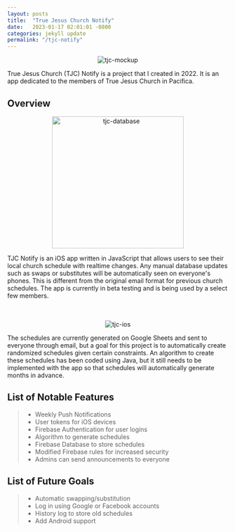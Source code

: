 ```yaml
---
layout: posts
title:  "True Jesus Church Notify"
date:   2023-01-17 02:01:01 -0800
categories: jekyll update
permalink: "/tjc-notify"
---
```

<p align="center">
  <img src="https://noah-ku.github.io/portfolio/assets/images/tjc_notify_mockup2.png?raw=true" alt="tjc-mockup"/>
</p>

True Jesus Church (TJC) Notify is a project that I created in 2022. It is an app dedicated to the members of True Jesus Church in Pacifica.

## Overview

<p align="center">
  <img src="https://noah-ku.github.io/portfolio/assets/images/tjc-notify-5.png?raw=true" width="300" height="300" alt="tjc-database"/>
</p>

TJC Notify is an iOS app written in JavaScript that allows users to see their local church schedule with realtime changes. Any manual database updates such as swaps or substitutes will be automatically seen on everyone's phones. This is different from the original email format for previous church schedules. The app is currently in beta testing and is being used by a select few members.
<br>
<br>
<br>

<p align="center">
  <img src="https://noah-ku.github.io/portfolio/assets/images/tjc-notify-1.png?raw=true" alt="tjc-ios"/>
</p>

The schedules are currently generated on Google Sheets and sent to everyone through email, but a goal for this project is to automatically create randomized schedules given certain constraints. An algorithm to create these schedules has been coded using Java, but it still needs to be implemented with the app so that schedules will automatically generate months in advance.

## List of Notable Features

> * Weekly Push Notifications
> * User tokens for iOS devices
> * Firebase Authentication for user logins
> * Algorithm to generate schedules
> * Firebase Database to store schedules
> * Modified Firebase rules for increased security
> * Admins can send announcements to everyone

## List of Future Goals

> * Automatic swapping/substitution
> * Log in using Google or Facebook accounts
> * History log to store old schedules
> * Add Android support
